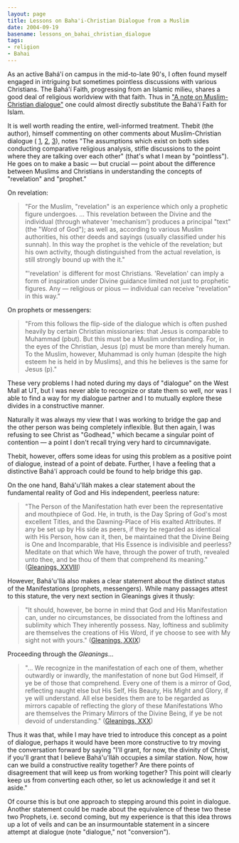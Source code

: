 ```yaml
---
layout: page
title: Lessons on Baha'i-Christian Dialogue from a Muslim
date: 2004-09-19
basename: lessons_on_bahai_christian_dialogue
tags:
- religion
- Bahai
---
```


As an active Bah&aacute;'&iacute; on campus in the mid-to-late 90's, I often
found myself engaged in intriguing but sometimes pointless discussions with
various Christians. The Bah&aacute;'&iacute; Faith, progressing from an Islamic
milieu, shares a good deal of religious worldview with that faith. Thus in ["A
note on Muslim-Christian dialogue"]( http://underprogress.blogs.com/weblog/2004/08/a_small_note_on.html) one could almost directly substitute the
Bah&aacute;'&iacute; Faith for Islam.

<!--more-->

It is well worth reading the entire, well-informed treatment. Thebit (the
author), himself commenting on other comments about Muslim-Christian dialogue (
<a href="
http://faithgambler.typepad.com/faithgambler/2004/07/why_islam_and_c.html">
1</a>, <a href="
http://avari.blogs.com/weblog/2004/07/if_you_were_a_c.html">2</a>, <a href="
http://faithgambler.typepad.com/faithgambler/2004/07/this_post_is_in.html">
3</a>), notes "The assumptions which exist on both sides conducting comparative
religious analysis, stifle discussions to the point where they are talking over
each other" (that's what I mean by "pointless"). He goes on to make a basic
&mdash; but crucial &mdash; point about the difference between Muslims and
Christians in understanding the concepts of "revelation" and "prophet."

On revelation:

> "For the Muslim, "revelation" is an experience which only a prophetic figure
> undergoes. ... This revelation between the Divine and the individual (through
> whatever 'mechanism') produces a principal "text" (the "Word of God"); as well
> as, according to various Muslim authorities, his other deeds and sayings
> (usually classified under his sunnah). In this way the prophet is the vehicle
> of the revelation; but his own activity, though distinguished from the actual
> revelation, is still strongly bound up with the it."
>
> "'revelation' is different for most Christians. 'Revelation' can imply a form
> of inspiration under Divine guidance limited not just to prophetic figures.
> Any &mdash; religious or pious &mdash; individual can receive "revelation" in
> this way."

On prophets or messengers:

> "From this follows the flip-side of the dialogue which is often pushed
> heavily by certain Christian missionaries: that Jesus is comparable to
> Muhammad (pbut). But this must be a Muslim understanding. For, in the
> eyes of the Christian, Jesus (p) must be more than merely human. To the
> Muslim, however, Muhammad is only human (despite the high esteem he is
> held in by Muslims), and this he believes is the same for Jesus (p)."

These very problems I had noted during my days of "dialogue" on the West
Mall at UT, but I was never able to recognize or state them so well, nor
was I able to find a way for my dialogue partner and I to mutually
explore these divides in a constructive manner.

Naturally it was always my view that I was working to bridge the gap and
the other person was being completely inflexible. But then again, I was
refusing to see Christ as "Godhead," which became a singular point of
contention &mdash; a point I don't recall trying very hard to
circumnavigate.

Thebit, however, offers some ideas for using this problem as a positive
point of dialogue, instead of a point of debate. Further, I have a
feeling that a distinctive Bah&aacute;'&iacute; approach could be found
to help bridge this gap.

On the one hand, Bah&aacute;'u'll&aacute;h makes a clear statement about
the fundamental reality of God and His independent, peerless nature:

> "The Person of the Manifestation hath ever been the representative and
> mouthpiece of God. He, in truth, is the Day Spring of God's most excellent
> Titles, and the Dawning-Place of His exalted Attributes. If any be set up by
> His side as peers, if they be regarded as identical with His Person, how can
> it, then, be maintained that the Divine Being is One and Incomparable, that
> His Essence is indivisible and peerless? Meditate on that which We have,
> through the power of truth, revealed unto thee, and be thou of them that
> comprehend its meaning." (<a href="
> http://www.safnet.com/bahai/writings/gleanings/GWB-28.html" title=" Gleanings
> from the Writings of Baha'u'llah, Section XXVII">Gleanings, XXVIII</a>)

However, Bah&aacute;'u'll&aacute; also makes a clear statement about the
distinct status of the Manifestations (prophets, messengers). While many
passages attest to this stature, the very next section in Gleanings gives it
thusly:

> "It should, however, be borne in mind that God and His Manifestation can,
> under no circumstances, be dissociated from the loftiness and sublimity which
> They inherently possess. Nay, loftiness and sublimity are themselves the
> creations of His Word, if ye choose to see with My sight not with yours." (<a
> href=" http://www.safnet.com/bahai/writings/gleanings/GWB-29.html" title="
> Gleanings from the Writings of Baha'u'llah, Section XXIX">Gleanings, XXIX</a>)

Proceeding through the _Gleanings_&hellip;

> "... We recognize in the manifestation of each one of them, whether outwardly
> or inwardly, the manifestation of none but God Himself, if ye be of those that
> comprehend. Every one of them is a mirror of God, reflecting naught else but
> His Self, His Beauty, His Might and Glory, if ye will understand. All else
> besides them are to be regarded as mirrors capable of reflecting the glory of
> these Manifestations Who are themselves the Primary Mirrors of the Divine
> Being, if ye be not devoid of understanding." (<a href="
> http://www.safnet.com/bahai/writings/gleanings/GWB-30.html" title=" Gleanings
> from the Writings of Baha'u'llah, Section XXX">Gleanings, XXX</a>)

Thus it was that, while I may have tried to introduce this concept as a
point of dialogue, perhaps it would have been more constructive to try
moving the conversation forward by saying "I'll grant, for now, the
divinity of Christ, if you'll grant that I believe
Bah&aacute;'u'll&aacute;h occupies a similar station. Now, how can we
build a constructive reality together? Are there points of disagreement
that will keep us from working together? This point will clearly keep us
from converting each other, so let us acknowledge it and set it aside."

Of course this is but one approach to stepping around this point in
dialogue. Another statement could be made about the equivalence of these
two these two Prophets, i.e. second coming, but my experience is that
this idea throws up a lot of veils and can be an insurmountable statement
in a sincere attempt at dialogue (note "dialogue," not "conversion").
